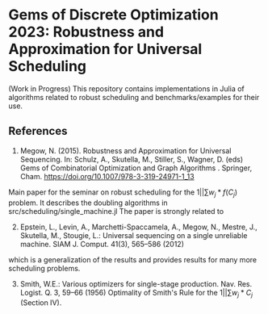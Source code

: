 # Gems of Discrete Optimization 2023: Robustness and Approximation for Universal Scheduling
(Work in Progress)
This repository contains implementations in Julia of algorithms related to 
robust scheduling and benchmarks/examples for their use. 



## References

1. Megow, N. (2015). Robustness and Approximation for Universal Sequencing. In: Schulz, A., Skutella, M., Stiller, S., Wagner, D. (eds) Gems of Combinatorial Optimization and Graph Algorithms . Springer, Cham. https://doi.org/10.1007/978-3-319-24971-1_13

Main paper for the seminar on robust scheduling for the $1||\sum w_j*f(C_j)$ problem. It describes the doubling algorithms in src/scheduling/single_machine.jl
The paper is strongly related to 

2. Epstein, L., Levin, A., Marchetti-Spaccamela, A., Megow, N., Mestre, J., Skutella, M., Stougie, L.: Universal sequencing on a single unreliable machine. SIAM J. Comput. 41(3), 565–586 (2012)

which is a generalization of the results and provides results for many more scheduling problems.

3. Smith, W.E.: Various optimizers for single-stage production. Nav. Res. Logist. Q. 3, 59–66 (1956)
Optimality of Smith's Rule for the $1 || \sum w_j*C_j$ (Section IV).
